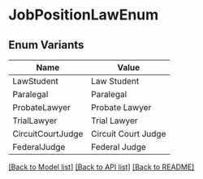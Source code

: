 # JobPositionLawEnum

## Enum Variants

| Name | Value |
|---- | -----|
| LawStudent | Law Student |
| Paralegal | Paralegal |
| ProbateLawyer | Probate Lawyer |
| TrialLawyer | Trial Lawyer |
| CircuitCourtJudge | Circuit Court Judge |
| FederalJudge | Federal Judge |


[[Back to Model list]](../README.md#documentation-for-models) [[Back to API list]](../README.md#documentation-for-api-endpoints) [[Back to README]](../README.md)


